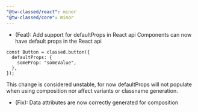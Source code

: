 ```yaml
---
"@tw-classed/react": minor
"@tw-classed/core": minor
---
```


- (Feat): Add support for defaultProps in React api
  Components can now have default props in the React api

```tsx
const Button = classed.button({
  defaultProps: {
    someProp: "someValue",
  },
});
```

This change is considered unstable, for now defaultProps will not populate when using composition nor affect variants or classname generation.

- (Fix): Data attributes are now correctly generated for composition
